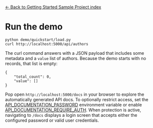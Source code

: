 [← Back to Getting Started Sample Project index](index.md)

# Run the demo
```
python demo/quickstart/load.py
curl http://localhost:5000/api/authors
```
The curl command answers with a JSON payload that includes some metadata and a `value` list of authors.
Because the demo starts with no records, that list is empty:
```
{
    "total_count": 0,
    "value": []
}
```
Pop open `http://localhost:5000/docs` in your browser to explore the automatically generated API docs.
To optionally restrict access, set the [API_DOCUMENTATION_PASSWORD](configuration.html#DOCUMENTATION_PASSWORD) environment variable or enable
[API_DOCUMENTATION_REQUIRE_AUTH](configuration.html#DOCUMENTATION_REQUIRE_AUTH). When protection is active, navigating to `/docs` displays a login
screen that accepts either the configured password or valid user credentials.

